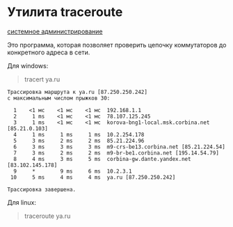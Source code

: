 # Утилита traceroute

[системное администрирование](./meta_sistemnoe_administrirovanie.md)

Это программа, которая позволяет проверить 
цепочку коммутаторов до конкретного адреса в сети.

Для windows:
> tracert ya.ru
```
Трассировка маршрута к ya.ru [87.250.250.242]
с максимальным числом прыжков 30:

  1    <1 мс    <1 мс    <1 мс  192.168.1.1
  2     1 ms    <1 мс    <1 мс  78.107.125.245
  3     1 ms    <1 мс    <1 мс  korova-bng1-local.msk.corbina.net [85.21.0.103]
  4     1 ms     1 ms     1 ms  10.2.254.178
  5     3 ms     2 ms     2 ms  85.21.224.96
  6     3 ms     3 ms     3 ms  m9-crs-be13.corbina.net [85.21.224.54]
  7     3 ms     2 ms     2 ms  m9-br-be1.corbina.net [195.14.54.79]
  8     4 ms     3 ms     5 ms  corbina-gw.dante.yandex.net [83.102.145.178]
  9     *        9 ms     6 ms  10.2.3.1
 10     5 ms     4 ms     4 ms  ya.ru [87.250.250.242]

Трассировка завершена.
```

Для linux:
> traceroute ya.ru
